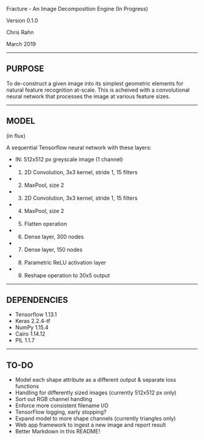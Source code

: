 Fracture - An Image Decomposition Engine (In Progress)

Version 0.1.0

Chris Rahn

March 2019

----------
PURPOSE
-----------
To de-construct a given image into its simplest geometric elements for natural feature recognition at-scale. This is acheived with a convolutional neural network that processes the image at various feature sizes.

----------
MODEL
----------
(in flux)

A sequential Tensorflow neural network with these layers:

-   IN: 512x512 px greyscale image (1 channel)
-   1. 2D Convolution, 3x3 kernel, stride 1, 15 filters
-   2. MaxPool, size 2
-   3. 2D Convolution, 3x3 kernel, stride 1, 15 filters
-   4. MaxPool, size 2
-   5. Flatten operation
-   6. Dense layer, 300 nodes
-   7. Dense layer, 150 nodes
-   8. Parametric ReLU activation layer
-   9. Reshape operation to 30x5 output

----------
DEPENDENCIES
----------
- Tensorflow 1.13.1
- Keras 2.2.4-tf
- NumPy 1.15.4
- Cairo 1.14.12
- PIL 1.1.7

----------
TO-DO
----------
- Model each shape attribute as a different output & separate loss functions
- Handling for differently sized images (currently 512x512 px only)
- Sort out RGB channel handling
- Enforce more consistent filename I/O
- TensorFlow logging, early stopping?
- Expand model to more shape channels (currently triangles only)
- Web app framework to ingest a new image and report result
- Better Markdown in this README!